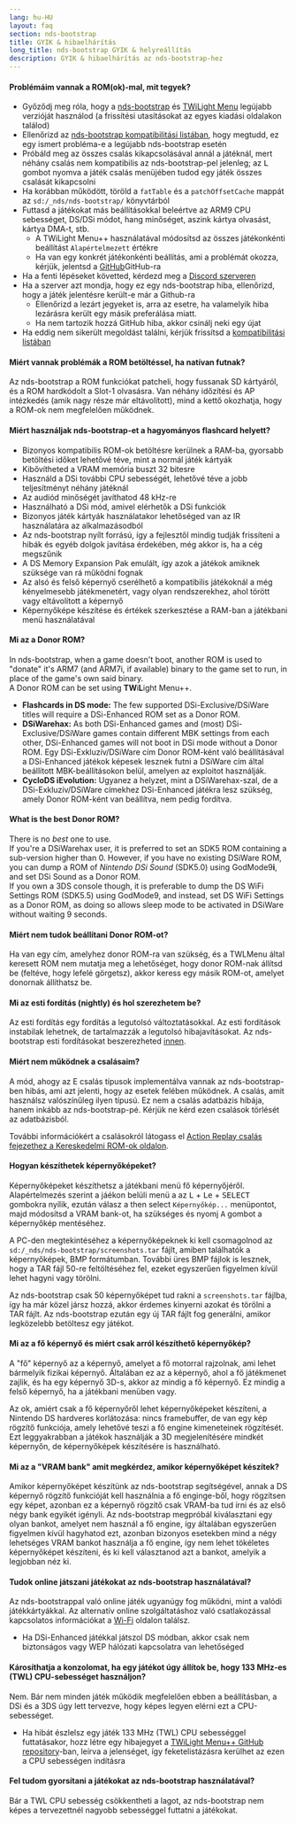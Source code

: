```yaml
---
lang: hu-HU
layout: faq
section: nds-bootstrap
title: GYIK & hibaelhárítás
long_title: nds-bootstrap GYIK & helyreállítás
description: GYIK & hibaelhárítás az nds-bootstrap-hez
---
```


#### Problémáim vannak a ROM(ok)-mal, mit tegyek?
- Győződj meg róla, hogy a [nds-bootstrap](https://github.com/DS-Homebrew/nds-bootstrap/releases/latest) és [TWiLight Menu](https://github.com/DS-Homebrew/TWiLightMenu/releases/latest) legújabb verzióját használod (a frissítési utasításokat az egyes kiadási oldalakon találod)
- Ellenőrizd az [nds-bootstrap kompatibilitási listában](https://docs.google.com/spreadsheets/d/1LRTkXOUXraTMjg1eedz_f7b5jiuyMv2x6e_jY_nyHSc/htmlview#gid=0), hogy megtudd, ez egy ismert probléma-e a legújabb nds-bootstrap esetén
- Próbáld meg az összes csalás kikapcsolásával annál a játéknál, mert néhány csalás nem kompatibilis az nds-bootstrap-pel jelenleg; az <kbd class="l">L</kbd> gombot nyomva a játék csalás menüjében tudod egy játék összes csalását kikapcsolni
- Ha korábban működött, töröld a `fatTable` és a `patchOffsetCache` mappát az `sd:/_nds/nds-bootstrap/` könyvtárból
- Futtasd a játékokat más beállításokkal beleértve az ARM9 CPU sebességet, DS/DSi módot, hang minőséget, aszink kártya olvasást, kártya DMA-t, stb.
    - A TWiLight Menu++ használatával módosítsd az összes játékonkénti beállítást `Alapértelmezett` értékre
    - Ha van egy konkrét játékonkénti beállítás, ami a problémát okozza, kérjük, jelentsd a [GitHub](https://github.com/DS-Homebrew/nds-bootstrap/issues)GitHub</a>-ra
- Ha a fenti lépéseket követted, kérdezd meg a [Discord szerveren](https://discord.gg/yD3spjv)
- Ha a szerver azt mondja, hogy ez egy nds-bootstrap hiba, ellenőrizd, hogy a játék jelentésre került-e már a Github-ra
    - Ellenőrizd a lezárt jegyeket is, arra az esetre, ha valamelyik hiba lezárásra került egy másik preferálása miatt.
    - Ha nem tartozik hozzá GitHub hiba, akkor csinálj neki egy újat
- Ha eddig nem sikerült megoldást találni, kérjük frissítsd a [kompatibilitási listában](https://wiki.ds-homebrew.com/nds-bootstrap/testing)

#### Miért vannak problémák a ROM betöltéssel, ha natívan futnak?
Az nds-bootstrap a ROM funkciókat patcheli, hogy fussanak SD kártyáról, és a ROM hardkódolt a Slot-1 olvasásra. Van néhány időzítési és AP intézkedés (amik nagy része már eltávolított), mind a kettő okozhatja, hogy a ROM-ok nem megfelelően működnek.

#### Miért használjak nds-bootstrap-et a hagyományos flashcard helyett?
- Bizonyos kompatibilis ROM-ok betöltésre kerülnek a RAM-ba, gyorsabb betöltési időket lehetővé téve, mint a normál játék kártyák
- Kibővítheted a VRAM memória buszt 32 bitesre
- Használd a DSi további CPU sebességét, lehetővé téve a jobb teljesítményt néhány játéknál
- Az audiód minőségét javíthatod 48 kHz-re
- Használható a DSi mód, amivel elérhetők a DSi funkciók
- Bizonyos játék kártyák használatakor lehetőséged van az IR használatára az alkalmazásodból
- Az nds-bootstrap nyílt forrású, így a fejlesztől mindig tudják frissíteni a hibák és egyéb dolgok javítása érdekében, még akkor is, ha a cég megszűnik
- A DS Memory Expansion Pak emulált, így azok a játékok amiknek szüksége van rá működni fognak
- Az alsó és felső képernyő cserélhető a kompatibilis játékoknál a még kényelmesebb játékmenetért, vagy olyan rendszerekhez, ahol törött vagy eltávolított a képernyő
- Képernyőképe készítése és értékek szerkesztése a RAM-ban a játékbani menü használatával

#### Mi az a Donor ROM?
In nds-bootstrap, when a game doesn't boot, another ROM is used to "donate" it's ARM7 (and ARM7i, if available) binary to the game set to run, in place of the game's own said binary.     
A Donor ROM can be set using **TW**i**L**ight Menu++.
- **Flashcards in DS mode:** The few supported DSi-Exclusive/DSiWare titles will require a DSi-Enhanced ROM set as a Donor ROM.
- **DSiWarehax:** As both DSi-Enhanced games and (most) DSi-Exclusive/DSiWare games contain different MBK settings from each other, DSi-Enhanced games will not boot in DSi mode without a Donor ROM. Egy DSi-Exkluzív/DSiWare cím Donor ROM-ként való beállításával a DSi-Enhanced játékok képesek lesznek futni a DSiWare cím által beállított MBK-beállításokon belül, amelyen az exploitot használják.
- **CycloDS iEvolution:** Ugyanez a helyzet, mint a DSiWarehax-szal, de a DSi-Exkluzív/DSiWare címekhez DSi-Enhanced játékra lesz szükség, amely Donor ROM-ként van beállítva, nem pedig fordítva.

#### What is the best Donor ROM?
There is no *best* one to use.     
If you're a DSiWarehax user, it is preferred to set an SDK5 ROM containing a sub-version higher than 0. However, if you have no existing DSiWare ROM, you can dump a ROM of *Nintendo DSi Sound* (SDK5.0) using GodMode9**i**, and set DSi Sound as a Donor ROM.     
If you own a 3DS console though, it is preferable to dump the DS WiFi Settings ROM (SDK5.5) using GodMode9, and instead, set DS WiFi Settings as a Donor ROM, as doing so allows sleep mode to be activated in DSiWare without waiting 9 seconds.

#### Miért nem tudok beállítani Donor ROM-ot?
Ha van egy cím, amelyhez donor ROM-ra van szükség, és a TWLMenu által keresett ROM nem mutatja meg a lehetőséget, hogy donor ROM-nak állítsd be (feltéve, hogy lefelé görgetsz), akkor keress egy másik ROM-ot, amelyet donornak állíthatsz be.

#### Mi az esti fordítás (nightly) és hol szerezhetem be?
Az esti fordítás egy fordítás a legutolsó változtatásokkal. Az esti fordítások instabilak lehetnek, de tartalmazzák a legutolsó hibajavításokat. Az nds-bootstrap esti fordításokat beszerezheted [innen](https://github.com/TWLBot/Builds/raw/master/nds-bootstrap.7z).

#### Miért nem működnek a csalásaim?
A mód, ahogy az E csalás típusok implementálva vannak az nds-bootstrap-ben hibás, ami azt jelenti, hogy az esetek felében működnek. A csalás, amit használsz valószínűleg ilyen típusú. Ez nem a csalás adatbázis hibája, hanem inkább az nds-bootstrap-pé. Kérjük ne kérd ezen csalások törlését az adatbázisból.

További információkért a csalásokról látogass el [Action Replay csalás fejezethez a Kereskedelmi ROM-ok oldalon](https://wiki.ds-homebrew.com/ds-index/retail-roms#action-replay-cheats).

#### Hogyan készíthetek képernyőképeket?
Képernyőképeket készíthetsz a játékbani menü fő képernyőjéről. Alapértelmezés szerint a jáékon belüli menü a az <kbd class="l">L</kbd> + <kbd>Le</kbd> + <kbd>SELECT</kbd> gombokra nyílik, ezután válasz a then select `Képernyőkép...` menüpontot, majd módosítsd a VRAM bank-ot, ha szükséges és nyomj <kbd class="face">A</kbd> gombot a képernyőkép mentéséhez.

A PC-den megtekintéséhez a képernyőképeknek ki kell csomagolnod az `sd:/_nds/nds-bootstrap/screenshots.tar` fájlt, amiben találhatók a képernyőképek, BMP formátumban. További üres BMP fájlok is lesznek, hogy a TAR fájl 50-re feltöltéséhez fel, ezeket egyszerűen figyelmen kívül lehet hagyni vagy törölni.

Az nds-bootstrap csak 50 képernyőképet tud rakni a `screenshots.tar` fájlba, így ha már közel jársz hozzá, akkor érdemes kinyerni azokat és törölni a TAR fájlt. Az nds-bootstrap ezután egy új TAR fájlt fog generálni, amikor legközelebb betöltesz egy játékot.

#### Mi az a fő képernyő és miért csak arról készíthető képernyőkép?
A "fő" képernyő az a képernyő, amelyet a fő motorral rajzolnak, ami lehet bármelyik fizikai képernyő. Általában ez az a képernyő, ahol a fő játékmenet zajlik, és ha egy képernyő 3D-s, akkor az mindig a fő képernyő. Ez mindig a felső képernyő, ha a játékbani menüben vagy.

Az ok, amiért csak a fő képernyőről lehet képernyőképeket készíteni, a Nintendo DS hardveres korlátozása: nincs framebuffer, de van egy kép rögzítő funkciója, amely lehetővé teszi a fő engine kimeneteinek rögzítését. Ezt leggyakrabban a játékok használják a 3D megjelenítésére mindkét képernyőn, de képernyőképek készítésére is használható.

#### Mi az a "VRAM bank" amit megkérdez, amikor képernyőképet készítek?
Amikor képernyőképet készítünk az nds-bootstrap segítségével, annak a DS képernyő rögzítő funkcióját kell használnia a fő enginge-ből, hogy rögzítsen egy képet, azonban ez a képernyő rögzítő csak VRAM-ba tud írni és az első négy bank egyikét igényli. Az nds-bootstrap megpróbál kiválasztani egy olyan bankot, amelyet nem használ a fő engine, így általában egyszerűen figyelmen kívül hagyhatod ezt, azonban bizonyos esetekben mind a négy lehetséges VRAM bankot használja a fő engine, így nem lehet tökéletes képernyőképet készíteni, és ki kell választanod azt a bankot, amelyik a legjobban néz ki.

#### Tudok online játszani játékokat az nds-bootstrap használatával?
Az nds-bootstrappal való online játék ugyanúgy fog működni, mint a valódi játékkártyákkal. Az alternatív online szolgáltatáshoz való csatlakozással kapcsolatos információkat a [Wi-Fi](../ds-index/wifi) oldalon találsz.
- Ha DSi-Enhanced játékkal játszol DS módban, akkor csak nem biztonságos vagy WEP hálózati kapcsolatra van lehetőséged

#### Károsíthatja a konzolomat, ha egy játékot úgy állítok be, hogy 133 MHz-es (TWL) CPU-sebességet használjon?
Nem. Bár nem minden játék működik megfelelően ebben a beállításban, a DSi és a 3DS úgy lett tervezve, hogy képes legyen elérni ezt a CPU-sebességet.
- Ha hibát észlelsz egy játék 133 MHz (TWL) CPU sebességgel futtatásakor, hozz létre egy hibajegyet a [TWiLight Menu++ GitHub repository](https://github.com/DS-Homebrew/TWiLightMenu/issues)-ban, leírva a jelenséget, így feketelistázásra kerülhet az ezen a CPU sebességen indításra

#### Fel tudom gyorsítani a játékokat az nds-bootstrap használatával?
Bár a TWL CPU sebesség csökkentheti a lagot, az nds-bootstrap nem képes a tervezettnél nagyobb sebességgel futtatni a játékokat.
